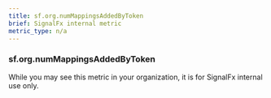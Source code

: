 ```yaml
---
title: sf.org.numMappingsAddedByToken
brief: SignalFx internal metric 
metric_type: n/a
---
```

### sf.org.numMappingsAddedByToken

While you may see this metric in your organization, it is for SignalFx internal use only.
